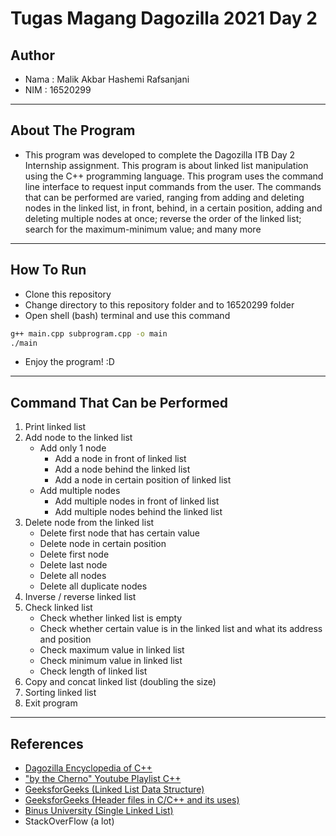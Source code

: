 # Tugas Magang Dagozilla 2021 Day 2

## Author
- Nama    : Malik Akbar Hashemi Rafsanjani
- NIM     : 16520299

---

## About The Program
- This program was developed to complete the Dagozilla ITB Day 2 Internship assignment. This program is about linked list manipulation using the C++ programming language. This program uses the command line interface to request input commands from the user. The commands that can be performed are varied, ranging from adding and deleting nodes in the linked list, in front, behind, in a certain position, adding and deleting multiple nodes at once; reverse the order of the linked list; search for the maximum-minimum value; and many more

---

## How To Run
- Clone this repository
- Change directory to this repository folder and to 16520299 folder
- Open shell (bash) terminal and use this command
```sh
g++ main.cpp subprogram.cpp -o main
./main
```
- Enjoy the program! :D

---

## Command That Can be Performed
1. Print linked list
2. Add node to the linked list
    - Add only 1 node
        * Add a node in front of linked list
        * Add a node behind the linked list
        * Add a node in certain position of linked list
    - Add multiple nodes
        * Add multiple nodes in front of linked list
        * Add multiple nodes behind the linked list
3. Delete node from the linked list
    - Delete first node that has certain value
    - Delete node in certain position
    - Delete first node
    - Delete last node
    - Delete all nodes
    - Delete all duplicate nodes
4. Inverse / reverse linked list
5. Check linked list
    - Check whether linked list is empty
    - Check whether certain value is in the linked list and what its address and position
    - Check maximum value in linked list
    - Check minimum value in linked list
    - Check length of linked list 
6.  Copy and concat linked list (doubling the size)
7.  Sorting linked list
8.  Exit program

--- 

## References
- [Dagozilla Encyclopedia of C++](https://github.com/dagozilla/encyclopedia/tree/main/cpp)
- ["by the Cherno" Youtube Playlist C++](https://www.youtube.com/playlist?list=PLlrATfBNZ98dudnM48yfGUldqGD0S4FFb)
- [GeeksforGeeks (Linked List Data Structure)](https://www.geeksforgeeks.org/data-structures/linked-list/)
- [GeeksforGeeks (Header files in C/C++ and its uses)](https://www.geeksforgeeks.org/header-files-in-c-cpp-and-its-uses/)
- [Binus University (Single Linked List)](https://socs.binus.ac.id/2017/03/15/single-linked-list/)
- StackOverFlow (a lot)